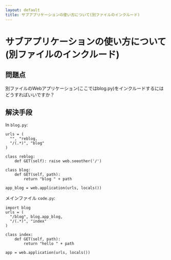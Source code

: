 ```yaml
---
layout: default
title: サブアプリケーションの使い方について(別ファイルのインクルード)
---
```


# サブアプリケーションの使い方について(別ファイルのインクルード)

## 問題点

別ファイルのWebアプリケーション(ここではblog.py)をインクルードするにはどうすればいいですか？

## 解決手段

In `blog.py`:

    urls = (
      "", "reblog,
      "/(.*)", "blog"
    )

    class reblog:
        def GET(self): raise web.seeother('/')

    class blog:
        def GET(self, path):
            return "blog " + path

    app_blog = web.application(urls, locals())

メインファイル `code.py`:

    import blog
    urls = (
      "/blog", blog.app_blog,
      "/(.*)", "index"
    )

    class index:
        def GET(self, path):
            return "hello " + path

    app = web.application(urls, locals())
